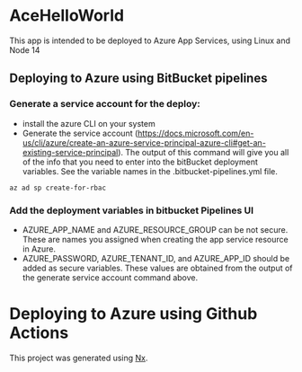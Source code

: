 # AceHelloWorld
This app is intended to be deployed to Azure App Services, using Linux and Node 14

## Deploying to Azure using BitBucket pipelines
### Generate a service account for the deploy:
- install the azure CLI on your system
- Generate the service account (https://docs.microsoft.com/en-us/cli/azure/create-an-azure-service-principal-azure-cli#get-an-existing-service-principal). The output of this command will give you all of the info that you need to enter into the bitBucket deployment variables. See the variable names in the .bitbucket-pipelines.yml file.
```
az ad sp create-for-rbac
```
### Add the deployment variables in bitbucket Pipelines UI
- AZURE_APP_NAME and AZURE_RESOURCE_GROUP can be not secure. These are names you assigned when creating the app service resource in Azure.
- AZURE_PASSWORD, AZURE_TENANT_ID, and AZURE_APP_ID should be added as secure variables. These values are obtained from the output of the generate service account command above.


# Deploying to Azure using Github Actions


This project was generated using [Nx](https://nx.dev).

